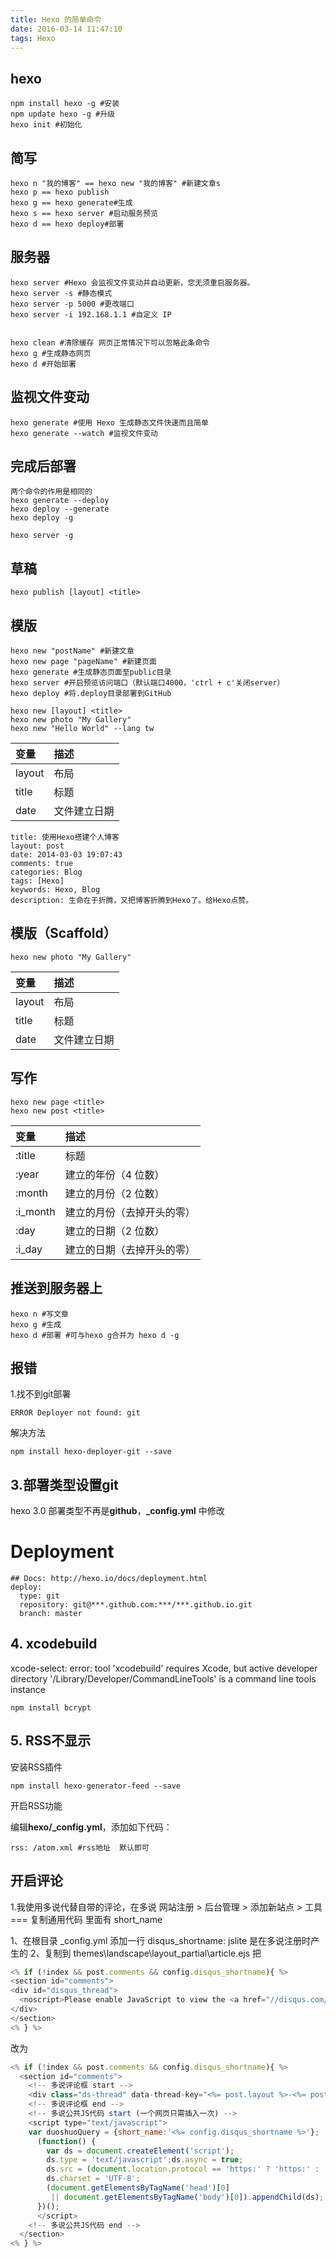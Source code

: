```yaml
---
title: Hexo 的简单命令
date: 2016-03-14 11:47:10
tags: Hexo
---
```


## hexo
``` Shell
npm install hexo -g #安装  
npm update hexo -g #升级  
hexo init #初始化
```
## 简写
``` Shell
hexo n "我的博客" == hexo new "我的博客" #新建文章s
hexo p == hexo publish
hexo g == hexo generate#生成
hexo s == hexo server #启动服务预览
hexo d == hexo deploy#部署
```

## 服务器
``` Shell
hexo server #Hexo 会监视文件变动并自动更新，您无须重启服务器。
hexo server -s #静态模式
hexo server -p 5000 #更改端口
hexo server -i 192.168.1.1 #自定义 IP


hexo clean #清除缓存 网页正常情况下可以忽略此条命令
hexo g #生成静态网页
hexo d #开始部署
```
## 监视文件变动
``` Shell
hexo generate #使用 Hexo 生成静态文件快速而且简单
hexo generate --watch #监视文件变动
```

## 完成后部署
``` Shell
两个命令的作用是相同的
hexo generate --deploy
hexo deploy --generate
hexo deploy -g

hexo server -g
```
## 草稿
``` Shell
hexo publish [layout] <title>
```

## 模版
``` Shell
hexo new "postName" #新建文章
hexo new page "pageName" #新建页面
hexo generate #生成静态页面至public目录
hexo server #开启预览访问端口（默认端口4000，'ctrl + c'关闭server）
hexo deploy #将.deploy目录部署到GitHub

hexo new [layout] <title>
hexo new photo "My Gallery"
hexo new "Hello World" --lang tw
```

|变量	|描述
|:----  |:---
|layout	|布局
|title	|标题
|date	|文件建立日期


``` Shell
title: 使用Hexo搭建个人博客
layout: post
date: 2014-03-03 19:07:43
comments: true
categories: Blog
tags: [Hexo]
keywords: Hexo, Blog
description: 生命在于折腾，又把博客折腾到Hexo了。给Hexo点赞。
```

## 模版（Scaffold）
``` Shell
hexo new photo "My Gallery"
```

|变量	|描述
|:----- |:----
|layout	|布局
|title	|标题
|date	|文件建立日期


## 写作

``` Shell
hexo new page <title>
hexo new post <title>
```

|变量	|描述
|:------|:------
|:title	|标题
|:year	|建立的年份（4 位数）
|:month	|建立的月份（2 位数）
|:i_month	|建立的月份（去掉开头的零）
|:day	|建立的日期（2 位数）
|:i_day	|建立的日期（去掉开头的零）


## 推送到服务器上

``` Shell
hexo n #写文章
hexo g #生成
hexo d #部署 #可与hexo g合并为 hexo d -g
```

## 报错
1.找不到git部署

``` Shell
ERROR Deployer not found: git
```

解决方法
``` Shell
npm install hexo-deployer-git --save
```

## 3.部署类型设置git
hexo 3.0 部署类型不再是**github**，**_config.yml** 中修改

# Deployment
``` Shell
## Docs: http://hexo.io/docs/deployment.html
deploy:
  type: git
  repository: git@***.github.com:***/***.github.io.git
  branch: master
```

## 4. xcodebuild

xcode-select: error: tool 'xcodebuild' requires Xcode, but active developer directory '/Library/Developer/CommandLineTools' is a command line tools instance
``` Shell
npm install bcrypt
```

## 5. RSS不显示
安装RSS插件

``` Shell
npm install hexo-generator-feed --save
```

开启RSS功能

编辑**hexo/_config.yml**，添加如下代码：

``` Shell
rss: /atom.xml #rss地址  默认即可
```

## 开启评论
1.我使用多说代替自带的评论，在多说 网站注册 > 后台管理 > 添加新站点 > 工具 === 复制通用代码 里面有 short_name

1、在根目录 _config.yml 添加一行  disqus_shortname: jslite 是在多说注册时产生的
2、复制到 themes\landscape\layout\_partial\article.ejs
把

``` JavaScript
<% if (!index && post.comments && config.disqus_shortname){ %>
<section id="comments">
<div id="disqus_thread">
  <noscript>Please enable JavaScript to view the <a href="//disqus.com/?ref_noscript">comments powered by Disqus.</a></noscript>
</div>
</section>
<% } %>
```
改为
``` JavaScript
<% if (!index && post.comments && config.disqus_shortname){ %>
  <section id="comments">
    <!-- 多说评论框 start -->
    <div class="ds-thread" data-thread-key="<%= post.layout %>-<%= post.slug %>" data-title="<%= post.title %>" data-url="<%= page.permalink %>"></div>
    <!-- 多说评论框 end -->
    <!-- 多说公共JS代码 start (一个网页只需插入一次) -->
    <script type="text/javascript">
    var duoshuoQuery = {short_name:'<%= config.disqus_shortname %>'};
      (function() {
        var ds = document.createElement('script');
        ds.type = 'text/javascript';ds.async = true;
        ds.src = (document.location.protocol == 'https:' ? 'https:' : 'http:') + '//static.duoshuo.com/embed.js';
        ds.charset = 'UTF-8';
        (document.getElementsByTagName('head')[0] 
         || document.getElementsByTagName('body')[0]).appendChild(ds);
      })();
      </script>
    <!-- 多说公共JS代码 end -->
  </section>
<% } %>
```



